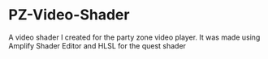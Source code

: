 # PZ-Video-Shader
A video shader I created for the party zone video player. It was made using Amplify Shader Editor and HLSL for the quest shader
